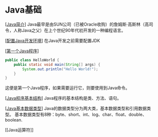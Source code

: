 # Java基础

[[Java简介]]
Java最早是由SUN公司（已被Oracle收购）的詹姆斯·高斯林（高司令，人称Java之父）在上个世纪90年代初开发的一种编程语言。

[[配置Java开发环境]]
在Java开发之前需要配置JDK

[[第一个Java程序]]
```java
public class HelloWorld {
    public static void main(String[] args) {
        System.out.println("Hello World!");
    }
}
```
这便是第一个Java程序，如果需要运行它，则要使用到Java命令。

[[Java程序基本结构]]
Java程序的基本结构是类、方法、语句。

[[Java基本数据类型]]
Java的数据类型分为两大类，基本数据类型和引用数据类型。
基本数据类型有8种：byte、short、int、log、char、float、double、boolean.

[[Java运算符]]


[//begin]: # "Autogenerated link references for markdown compatibility"
[Java简介]: Java简介 "Java简介"
[配置Java开发环境]: 配置java开发环境 "配置Java开发环境"
[第一个Java程序]: 第一个java程序 "第一个Java程序"
[Java程序基本结构]: java程序基本结构 "Java程序基本结构"
[Java基本数据类型]: java基本数据类型 "Java基本数据类型"
[//end]: # "Autogenerated link references"
[//begin]: # "Autogenerated link references for markdown compatibility"
[Java简介]: Java简介 "Java简介"
[配置Java开发环境]: 配置java开发环境 "配置Java开发环境"
[第一个Java程序]: 第一个java程序 "第一个Java程序"
[Java程序基本结构]: java程序基本结构 "Java程序基本结构"
[Java基本数据类型]: java基本数据类型 "Java基本数据类型"
[//end]: # "Autogenerated link references"